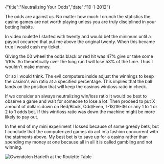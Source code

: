{"title":"Neutralizing Your Odds","date":"10-1-2012"}

The odds are against us. No matter how much I crunch the statistics the
casino games are not worth playing unless you are truly disciplined in
your betting habits.

In video roulette I started with twenty and would bet the minimum until
a payout occurred that put me above the original twenty. When this
became true I would cash my ticket. 

Giving the 00 wheel the odds black or red hit was 47% give or take some
1/10s. So theoretically over the long run I will lose 53% of the time.
Thus I wouldn't make money.

Or so I would think. The evil computers inside adjust the winnings to
keep the casino's win ratio at a specified percentage. This implies that
the ball lands on the position that will keep the casinos win/loss ratio
in check.

If we consider an always neutralizing win/loss ratio It would be best to
observe a game and wait for someone to lose a lot. Then proceed to put X
amount of dollars down on Red/Black, Odd/Even, 1-18/19-36 or any 1 to 1
or 2 to 1 odds bet. If this win/loss ratio was down the machine might be
more likely to pay out.

In the end of my mini experiment I lossed because of some greedy bets,
but I conclude that the computerized games do act in a fashion
concurrent with the statments above. My best bet is to save up for a 
casino rather than spending my money at one because all in all it is
called gambling and not winning.

![Gwendolen Harleth at the Roulette Table](http://upload.wikimedia.org/wikipedia/commons/thumb/3/3f/Gwendolen_Harleth.jpg/321px-Gwendolen_Harleth.jpg)
